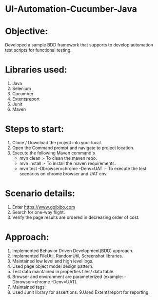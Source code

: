 # UI-Automation-Cucumber-Java
# Objective: 
Developed a sample BDD framework that supports to develop automation test scripts for functional testing.

# Libraries used:
1. Java
2. Selenium
3. Cucumber
4. Extentsreport
5. Junit
6. Maven

# Steps to start:
1. Clone / Download the project into your local.
2. Open the Command prompt and navigate to project location.
3. Execute the following Maven command's
    - mvn clean :- To clean the maven repo.
    - mvn install :- To install the maven requirements.
    - mvn test -Dbrowser=chrome -Denv=UAT :- To execute the test scenarios on chrome browser and UAT env.

# Scenario details: 
1. Enter https://www.goibibo.com
2. Search for one-way flight.
3. Verify the page results are ordered in decreasing order of cost.

# Approach: 
1. Implemented Behavior Driven Development(BDD) approach.
2. Implemented FileUtil, RandomUtil, Screenshot libraries. 
3. Maintained low level and high level logs.
4. Used page object model design pattern.
5. Test data maintained in properties files/ data table.
6. Browser and environment are parameterized (example: -Dbrowser=chrome -Denv=UAT).
7. Maintained tags.
8. Used Junit library for assertions.
9.Used Extentsreport for reporting.
